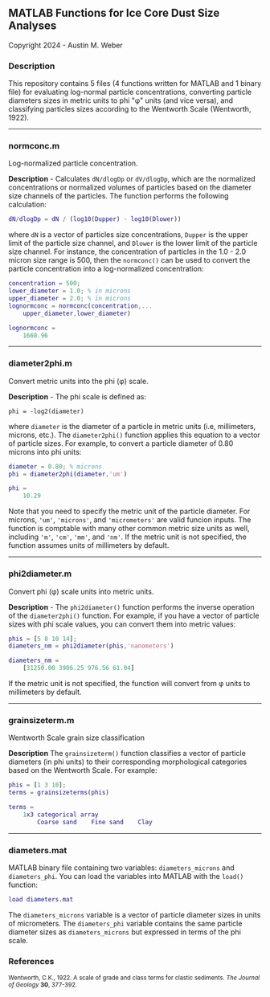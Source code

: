 ## MATLAB Functions for Ice Core Dust Size Analyses
<large> Copyright 2024 - Austin M. Weber </large> 

### Description
This repository contains 5 files (4 functions written for MATLAB and 1 binary file) for evaluating log-normal particle concentrations, converting particle diameters sizes in metric units to phi "φ" units (and vice versa), and classifying particles sizes according to the Wentworth Scale (Wentworth, 1922).

---
### normconc.m
Log-normalized particle concentration.

**Description** - Calculates `dN/dlogDp` or `dV/dlogDp`, which are the normalized concentrations or normalized volumes of particles based on the diameter size channels of the particles. The function performs the following calculation:

```matlab
dN/dlogDp = dN / (log10(Dupper) - log10(Dlower))
```

where `dN` is a vector of particles size concentrations, `Dupper` is the upper limit of the particle size channel, and `Dlower` is the lower limit of the particle size channel. For instance, the concentration of particles in the 1.0 - 2.0 micron size range is 500, then the `normconc()` can be used to convert the particle concentration into a log-normalized concentration:

```matlab
concentration = 500; 
lower_diameter = 1.0; % in microns
upper_diameter = 2.0; % in microns
lognormconc = normconc(concentration,...
    upper_diameter,lower_diameter)

lognormconc =
    1660.96
```

---
### diameter2phi.m
Convert metric units into the phi (φ) scale.

**Description** - The phi scale is defined as:

```
phi = -log2(diameter)
```

where `diameter` is the diameter of a particle in metric units (i.e, millimeters, microns, etc.). The `diameter2phi()` function applies this equation to a vector of particle sizes. For example, to convert a particle diameter of 0.80 microns into phi units:

```matlab
diameter = 0.80; % microns
phi = diameter2phi(diameter,'um')

phi = 
    10.29
```
Note that you need to specify the metric unit of the particle diameter. For microns, `'um'`, `'microns'`, and `'micrometers'` are valid funcion inputs. The function is comptable with many other common metric size units as well, including `'m'`, `'cm'`, `'mm'`, and `'nm'`. If the metric unit is not specified, the function assumes units of millimeters by default.

---
### phi2diameter.m
Convert phi (φ) scale units into metric units.

**Description** - The `phi2diameter()` function performs the inverse operation of the `diameter2phi()` function. For example, if you have a vector of particle sizes with phi scale values, you can convert them into metric values:

```matlab
phis = [5 8 10 14];
diameters_nm = phi2diameter(phis,'nanometers')

diameters_nm = 
    [31250.00 3906.25 976.56 61.04]
```
If the metric unit is not specified, the function will convert from φ units to millimeters by default.

---
### grainsizeterm.m
Wentworth Scale grain size classification

**Description** The `grainsizeterm()` function classifies a vector of particle diameters (in phi units) to their corresponding morphological categories based on the Wentworth Scale. For example:

```matlab
phis = [1 3 10];
terms = grainsizeterms(phis)

terms = 
    1x3 categorical array
        Coarse sand    Fine sand    Clay

```
---
### diameters.mat
MATLAB binary file containing two variables: `diameters_microns` and `diameters_phi`. You can load the variables into MATLAB with the `load()` function:

```matlab
load diameters.mat
```

The `diameters_microns` variable is a vector of particle diameter sizes in units of micrometers. The `diameters_phi` variable contains the same particle diameter sizes as `diameters_microns` but expressed in terms of the phi scale.

### References
<small> Wentworth, C.K., 1922. A scale of grade and class terms for clastic sediments. *The Journal of Geology* **30**, 377-392.  </small>